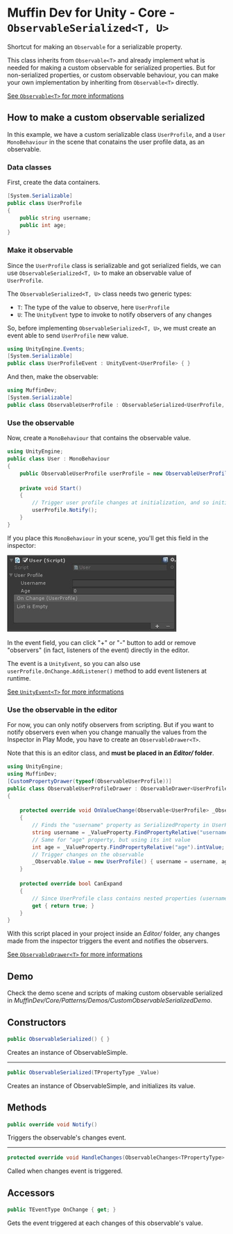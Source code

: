# Muffin Dev for Unity - Core - `ObservableSerialized<T, U>`

Shortcut for making an `Observable` for a serializable property.

This class inherits from `Observable<T>` and already implement what is needed for making a custom observable for serialized properties. But for non-serialized properties, or custom observable behaviour, you can make your own implementation by inheriting from `Observable<T>` directly.

[See `Observable<T>` for more informations](./observable.md)

## How to make a custom observable serialized

In this example, we have a custom serializable class `UserProfile`, and a `User` `MonoBehaviour` in the scene that conatains the user profile data, as an observable.

### Data classes

First, create the data containers.

```cs
[System.Serializable]
public class UserProfile
{
    public string username;
    public int age;
}
```

### Make it observable

Since the `UserProfile` class is serializable and got serialized fields, we can use `ObservableSerialized<T, U>` to make an observable value of `UserProfile`.

The `ObservableSerialized<T, U>` class needs two generic types:

* `T`: The type of the value to observe, here `UserProfile`
* `U`: The `UnityEvent` type to invoke to notify observers of any changes

So, before implementing `ObservableSerialized<T, U>`, we must create an event able to send `UserProfile` new value.

```cs
using UnityEngine.Events;
[System.Serializable]
public class UserProfileEvent : UnityEvent<UserProfile> { }
```

And then, make the observable:

```cs
using MuffinDev;
[System.Serializable]
public class ObservableUserProfile : ObservableSerialized<UserProfile, UserProfileEvent> { }
```

### Use the observable

Now, create a `MonoBehaviour` that contains the observable value.

```cs
using UnityEngine;
public class User : MonoBehaviour
{
    public ObservableUserProfile userProfile = new ObservableUserProfile();

    private void Start()
    {
        // Trigger user profile changes at initialization, and so initialize all observers
        userProfile.Notify();
    }
}
```

If you place this `MonoBehaviour` in your scene, you'll get this field in the inspector:

![User Profile observable example](./Images/user-example.jpg)

In the event field, you can click "+" or "-" button to add or remove "observers" (in fact, listeners of the event) directly in the editor.

The event is a `UnityEvent`, so you can also use `userProfile.OnChange.AddListener()` method to add event listeners at runtime.

[See `UnityEvent<T>` for more informations](https://docs.unity3d.com/ScriptReference/Events.UnityEvent_1.html)

### Use the observable in the editor

For now, you can only notify observers from scripting. But if you want to notify observers even when you change manually the values from the Inspector in Play Mode, you have to create an `ObservableDrawer<T>`.

Note that this is an editor class, and **must be placed in an *Editor/* folder**.

```cs
using UnityEngine;
using MuffinDev;
[CustomPropertyDrawer(typeof(ObservableUserProfile))]
public class ObservableUserProfileDrawer : ObservableDrawer<UserProfile>
{

    protected override void OnValueChange(Observable<UserProfile> _Observable, SerializedProperty _ValueProperty)
    {
        // Finds the "username" property as SerializedProperty in UserProfile instance, and gets its string value
        string username = _ValueProperty.FindPropertyRelative("username").stringValue;
        // Same for "age" property, but using its int value
        int age = _ValueProperty.FindPropertyRelative("age").intValue;
        // Trigger changes on the observable
        _Observable.Value = new UserProfile() { username = username, age = age };
    }

    protected override bool CanExpand
    {
        // Since UserProfile class contains nested properties (username and age), you must override CanExpand accessor to avoid bad renderer behavior in the inspector.
        get { return true; }
    }
}
```

With this script placed in your project inside an *Editor/* folder, any changes made from the inspector triggers the event and notifies the observers.

[See `ObservableDrawer<T>` for more informations](./observable-drawer.md)

## Demo

Check the demo scene and scripts of making custom observable serialized in *MuffinDev/Core/Patterns/Demos/CustomObservableSerializedDemo*.

## Constructors

```cs
public ObservableSerialized() { }
```

Creates an instance of ObservableSimple.

---

```cs
public ObservableSerialized(TPropertyType _Value)
```

Creates an instance of ObservableSimple, and initializes its value.

## Methods

```cs
public override void Notify()
```

Triggers the observable's changes event.

---

```cs
protected override void HandleChanges(ObservableChanges<TPropertyType> _Changes)
```

Called when changes event is triggered.

## Accessors

```cs
public TEventType OnChange { get; }
```

Gets the event triggered at each changes of this observable's value.